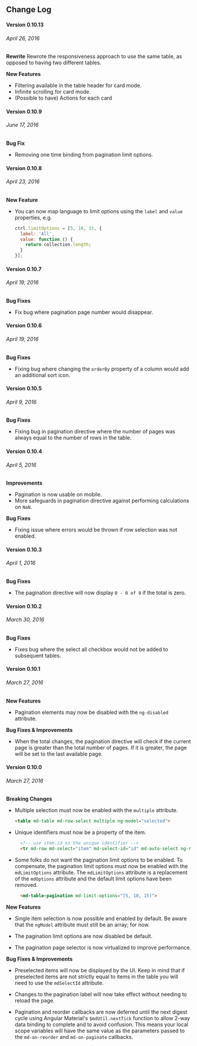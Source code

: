 ## Change Log


#### Version 0.10.13
###### April 26, 2016
**Rewrite**
Rewrote the responsiveness approach to use the same table, as opposed to having two different tables.

**New Features**
* Filtering available in the table header for card mode.
* Infinite scrolling for card mode.
* (Possible to have) Actions for each card


#### Version 0.10.9
###### June 17, 2016
**Bug Fix**

* Removing one time binding from pagination limit options.

#### Version 0.10.8
###### April 23, 2016

**New Feature**

* You can now map language to limit options using the `label` and `value` properties, e.g.

  ```javascript
  ctrl.limitOptions = [5, 10, 15, {
    label: 'All',
    value: function () {
      return collection.length;
    }
  }];
  ```

#### Version 0.10.7
###### April 19, 2016

**Bug Fixes**

* Fix bug where pagination page number would disappear.

#### Version 0.10.6
###### April 19, 2016

**Bug Fixes**

* Fixing bug where changing the `orderBy` property of a column would add an additional sort icon.

#### Version 0.10.5
###### April 9, 2016

**Bug Fixes**

* Fixing bug in pagination directive where the number of pages was always equal to the number of rows in the table.

#### Version 0.10.4
###### April 5, 2016

**Improvements**

* Pagination is now usable on mobile.
* More safeguards in pagination directive against performing calculations on `NaN`.

**Bug Fixes**

* Fixing issue where errors would be thrown if row selection was not enabled.

#### Version 0.10.3
###### April 1, 2016

**Bug Fixes**

* The pagination directive will now display `0 - 0 of 0` if the total is zero.

#### Version 0.10.2
###### March 30, 2016

**Bug Fixes**

* Fixes bug where the select all checkbox would not be added to subsequent tables.

#### Version 0.10.1
###### March 27, 2016

**New Features**

* Pagination elements may now be disabled with the `ng-disabled` attribute.

**Bug Fixes & Improvements**

* When the total changes, the pagination directive will check if the current page is greater than the total number of pages. If it is greater, the page will be set to the last available page.

#### Version 0.10.0
###### March 27, 2016

**Breaking Changes**

* Multiple selection must now be enabled with the `multiple` attribute.

  ```html
  <table md-table md-row-select multiple ng-model="selected">
  ```

* Unique identifiers must now be a property of the item.

  ```html
    <!-- use item.id as the unique identifier -->
    <tr md-row md-select="item" md-select-id="id" md-auto-select ng-repeat="item in items">
  ```

* Some folks do not want the pagination limit options to be enabled. To compensate, the pagination limit options must now be enabled with the `mdLimitOptions` attribute. The `mdLimitOptions` attribute is a replacement of the `mdOptions` attribute and the default limit options have been removed.

  ```html
    <md-table-pagination md-limit-options="[5, 10, 15]">
  ```

**New Features**

* Single item selection is now possible and enabled by default. Be aware that the `ngModel` attribute must still be an array; for now.

* The pagination limit options are now disabled be default.

* The pagination page selector is now virtualized to improve performance.

**Bug Fixes & Improvements**

* Preselected items will now be displayed by the UI. Keep in mind that if preselected items are not strictly equal to items in the table you will need to use the `mdSelectId` attribute.

* Changes to the pagination label will now take effect without needing to reload the page.

* Pagination and reorder callbacks are now deferred until the next digest cycle using Angular Material's `$mdUtil.nextTick` function to allow 2-way data binding to complete and to avoid confusion. This means your local scope variables will have the same value as the parameters passed to the `md-on-reorder` and `md-on-paginate` callbacks.
